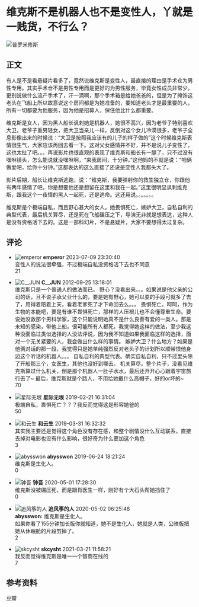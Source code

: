 # 维克斯不是机器人也不是变性人，丫就是一贱货，不行么？

![普罗米修斯](https://img3.doubanio.com/view/photo/s_ratio_poster/public/p1548920463.jpg)

## 正文

有人是不是看悬疑片看多了，竟然说维克斯是变性人，最直接的理由是手术仓为男性专用。其实手术仓不是男性专用而是更好的为男性服务，毕竟女性成员非常少，更别说做什么流产手术了，汗一滴啊，那个手术箱是给她爸爸的，但是为了掩饰这老头在飞船上所以故意说这个房间都是为她准备的，要知道老头才是最重要的人，所有一切都要为他服务，因为他是招募人，保住他比什么都重要。

维克斯是女人，因为黑人船长讽刺她是机器人，她很不高兴，因为老爷子特别喜欢大卫，老爷子重男轻女，把大卫当亲儿一样，反倒对这个女儿冷漠很多，老爷子全息影像出来的时候说：“大卫是按照我应该有的儿子的样子做的”这个时候维克斯表情很生气，大家应该再回去看一下。这对父女感情并不好，并不是说儿子变性了，这也太扯了吧。。。再说影片也很直观的表现了维克斯和船长有一腿了，只不过没有嘿咻镜头，怎么能说就没嘿咻啊，“来我房间，十分钟。”这他妈的不就是说：“咱俩做爱吧，给你十分钟。”这都表达的这么直接了还说是变性人我都头大了。

影片后期，船长让维克斯逃跑，说：“维克斯，我要弹射你的救生独立仓，你跟他有两年感情了吧，你是想要他还是想留在这里和我在一起。”这里很明显讽刺维克斯，跟我这个一夜情的黑人一起死，还是逃命。这还用说。。。。。。。

维克斯是个极端自私，而且野心甚大的女人，她畏惧死亡，嫉妒大卫，自私自利的典型代表，最后机关算尽，还是死在飞船碾压之下，导演无非就是想表达，这种人是没有资格活下去的。这是一部科幻片，不是悬疑片，大家不要想得太过复杂。

## 评论

- ![emperor](https://img2.doubanio.com/icon/up45714296-1.jpg) **emperor** 2023-07-09 23:30:40  
  变性人的说法很牵强，不过极端自私没资格活下去也不同意  
  21

- ![C__JUN](https://img9.doubanio.com/icon/up2306494-174.jpg) **C\_\_JUN** 2012-09-25 13:18:01  
  维克斯只是一个普通人的做法而已。 野心？没看出来。。。如果说是他父亲的公司的话，且不说子承父业什么的，要是她有野心，她可以耍的手段可就多了去了，用得着陪着上天，看着老爹死了才下命回去么。。。 畏惧死亡。呵呵，作为生物的本能吧，要是有谁不畏惧死亡，那样的人压根儿也不会懂尊重生命。要说她没救那个男科学家，这个只能说明她真不是什么良善有爱的一类人。那是未知的感染，带他上船，很可能所有人都死。我觉得她这样的做法，至少我这种没面临过类似选择的人没法评说，因为我不知道如果我面临这样的选择，面对一个无关紧要的人，我会做出什么样的事情。 嫉妒大卫？什么地方？如果是他俩对话的那一段，我觉得只是她单纯强烈反对老头子的计划所以顺带恨他身边这个听话的机器人。。。 自私自利的典型代表。确实自私自利，只不过里头除了开船那三个，女医生，其他也没好到哪去。 机关算尽。整个片子，没看见维克斯算过什么机关，倒是那个机器人一肚子水水，最后还开开心心跟着宇宙旅行去了~ 最后，维克斯就是个路人，不用给她戴什么高帽子，好的or坏的~  
  70

- ![星际无垠](https://img9.doubanio.com/icon/up152147171-6.jpg) **星际无垠** 2019-02-21 16:31:04  
  极端自私，畏惧死亡？？？我反而觉得这是形容她爸的  
  50

- ![和云生](https://img3.doubanio.com/icon/up182529774-3.jpg) **和云生** 2019-03-31 16:32:32  
  其实我主要还是觉得这个角色没有存在感，和整个剧情没什么互动联系，直接去掉对电影也没有什么影响，很好奇为什么要加这个角色  
  3

- ![abysswon](https://img3.doubanio.com/icon/up4316847-2.jpg) **abysswon** 2019-06-24 18:21:24  
  维克斯是生化人。  
  0

- ![钟吾](https://img3.doubanio.com/icon/up53622488-3.jpg) **钟吾** 2020-05-01 17:28:30  
  维克斯没被碾压死，而是跟肖医生一样，刚好有个大石头帮她挡住了  
  0

- ![追风筝的人](https://img3.doubanio.com/icon/up170226474-2.jpg) **追风筝的人** 2020-05-02 06:25:48  
  **abysswon:** 维克斯是生化人。  
  如果你看了155分钟加长版你就知道，她不是生化人，她就是人类，公映版把她从休眠舱的片段剪掉了。  
  2

- ![skcysht](https://img3.doubanio.com/icon/up83640906-3.jpg) **skcysht** 2021-03-21 11:58:21  
  我反而觉得维克斯是唯一一个智商在线的  
  7

## 参考资料
豆瓣